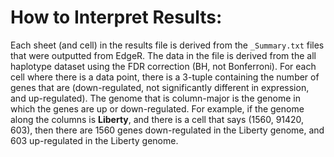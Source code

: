 # How to Interpret Results:
Each sheet (and cell) in the results file is derived from the `_Summary.txt` files that were outputted from EdgeR.
The data in the file is derived from the all haplotype dataset using the FDR correction (BH, not Bonferroni).
For each cell where there is a data point, there is a 3-tuple containing the number of genes that are (down-regulated, not significantly different in expression, and up-regulated).
The genome that is column-major is the genome in which the genes are up or down-regulated. For example, if the genome along the columns is **Liberty**, and there is a cell that says (1560, 91420, 603), then there are 1560 genes down-regulated in the Liberty genome, and 603 up-regulated in the Liberty genome.
